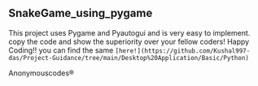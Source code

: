 ## SnakeGame_using_pygame
This project uses Pygame and Pyautogui and is very easy to implement. 
copy the code and show the superiority over your fellow coders!
Happy Coding!!
you can find the same 
```[here!](https://github.com/Kushal997-das/Project-Guidance/tree/main/Desktop%20Application/Basic/Python)```


Anonymouscodes®

